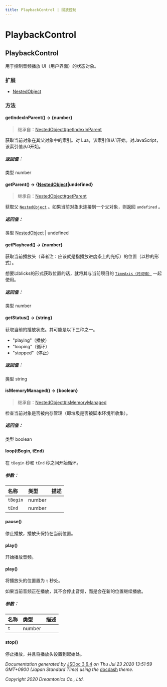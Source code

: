 ```yaml
---
title: PlaybackControl | 回放控制
---
```

# PlaybackControl

## PlaybackControl

用于控制音频播放 UI（用户界面）的状态对象。

### 扩展

- [NestedObject](https://resource.dreamtonics.com/scripting/NestedObject.html)

### 方法

#### getIndexInParent() → {number}

> 继承自：[NestedObject#getIndexInParent](https://resource.dreamtonics.com/scripting/NestedObject.html#getIndexInParent)

获取当前对象在其父对象中的索引。对 Lua，该索引值从1开始。对JavaScript，该索引值从0开始。

##### 返回值：

类型	number

#### getParent() → {[NestedObject](https://resource.dreamtonics.com/scripting/NestedObject.html)|undefined}

> 继承自：[NestedObject#getParent](https://resource.dreamtonics.com/scripting/NestedObject.html#getParent)

获取父 [`NestedObject`](https://resource.dreamtonics.com/scripting/NestedObject.html) 。如果当前对象未连接到一个父对象，则返回 `undefined` 。

##### 返回值：

类型	[NestedObject](https://resource.dreamtonics.com/scripting/NestedObject.html) | undefined

#### getPlayhead() → {number}

获取当前播放头（译者注：应该就是指播放进度条上的光标）的位置（以秒的形式）。

想要以blicks的形式获取位置的话，就将其与当前项目的 [`TimeAxis（时间轴）`](https://resource.dreamtonics.com/scripting/TimeAxis.html) 一起使用。

##### 返回值：

类型	number

#### getStatus() → {string}

获取当前的播放状态。其可能是以下三种之一。

- "playing"（播放）
- "looping"（循环）
- "stopped"（停止）

##### 返回值：

类型	string

#### isMemoryManaged() → {boolean}

> 继承自：[NestedObject#isMemoryManaged](https://resource.dreamtonics.com/scripting/NestedObject.html#isMemoryManaged)

检查当前对象是否被内存管理（即垃圾是否被脚本环境所收集）。

##### 返回值：

类型	boolean

#### loop(tBegin, tEnd)

在 `tBegin` 秒和 `tEnd` 秒之间开始循环。

##### 参数：

| 名称     | 类型   | 描述 |
| :------- | :----- | :--- |
| `tBegin` | number |      |
| `tEnd`   | number |      |

#### pause()

停止播放，播放头保持在当前位置。

#### play()

开始播放音频。

#### play()

将播放头的位置置为 `t` 秒处。

如果当前音频正在播放，其不会停止音频，而是会在新的位置继续播放。

##### 参数：

| 名称 | 类型   | 描述 |
| :--- | :----- | :--- |
| `t`  | number |      |

#### stop()

停止播放，并且将播放头设置到起始处。



*Documentation generated by* [JSDoc 3.6.4](https://github.com/jsdoc3/jsdoc) *on Thu Jul 23 2020 13:51:59 GMT+0900 (Japan Standard Time) using the* [docdash](https://github.com/clenemt/docdash) *theme.*

*Copyright 2020 Dreamtonics Co., Ltd.*
